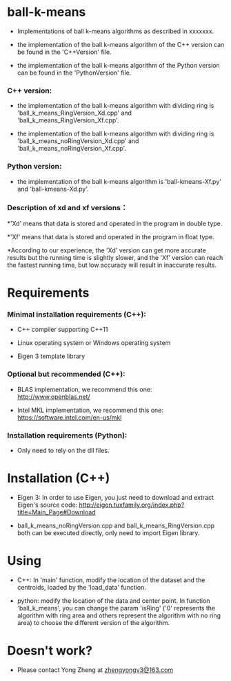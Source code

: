 # ball-k-means

* Implementations of ball k-means algorithms as described in xxxxxxx.

* the implementation of the ball k-means algorithm of the C++ version can be found in the 'C++Version' file.

* the implementation of the ball k-means algorithm of the Python version can be found in the 'PythonVersion' file.

### C++ version:

* the implementation of the ball k-means algorithm with dividing ring is 'ball_k_means_RingVersion_Xd.cpp' and 'ball_k_means_RingVersion_Xf.cpp'.

* the implementation of the ball k-means algorithm with dividing ring is 'ball_k_means_noRingVersion_Xd.cpp' and 'ball_k_means_noRingVersion_Xf.cpp'.

### Python version:

* the implementation of the ball k-means algorithm is 'ball-kmeans-Xf.py' and 'ball-kmeans-Xd.py'.


### Description of xd and xf versions：

*'Xd' means that data is stored and operated in the program in double type.

*'Xf' means that data is stored and operated in the program in float type.

*According to our experience, the 'Xd' version can get more accurate results but the running time is slightly slower, and the 'Xf' version can reach the fastest running time, but low accuracy will result in inaccurate results.

# Requirements

### Minimal installation requirements (C++):

* C++ compiler supporting C++11
  
* Linux operating system or Windows operating system

* Eigen 3 template library

### Optional but recommended (C++):

* BLAS implementation, we recommend this one: http://www.openblas.net/
  
* Intel MKL implementation, we recommend this one: https://software.intel.com/en-us/mkl


### Installation requirements (Python):

* Only need to rely on the dll files.

# Installation (C++)

* Eigen 3: In order to use Eigen, you just need to download and extract Eigen's source code: http://eigen.tuxfamily.org/index.php?title=Main_Page#Download

* ball_k_means_noRingVersion.cpp and ball_k_means_RingVersion.cpp both can be executed directly, only need to import Eigen library.

# Using

* C++: In 'main' function, modify the location of the dataset and the centroids, loaded by the 'load_data' function.

* python: modify the location of the data and center point. In function 'ball_k_means', you can change the param 'isRing' ('0' represents the algorithm with ring area and others represent the algorithm with no ring area) to choose the different version of the algorithm.

# Doesn't work?

* Please contact Yong Zheng at zhengyongv3@163.com
